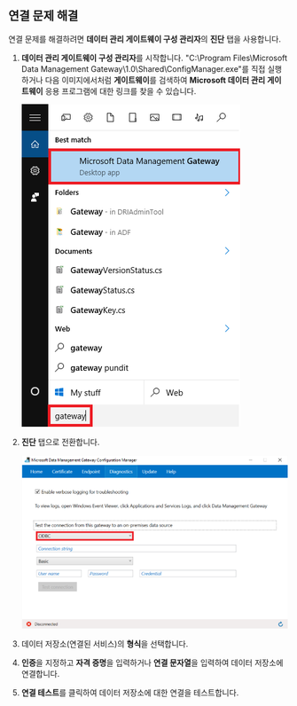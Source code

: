 ## 연결 문제 해결
연결 문제를 해결하려면 **데이터 관리 게이트웨이 구성 관리자**의 **진단** 탭을 사용합니다.

1. **데이터 관리 게이트웨이 구성 관리자**를 시작합니다. "C:\\Program Files\\Microsoft Data Management Gateway\\1.0\\Shared\\ConfigManager.exe"를 직접 실행하거나 다음 이미지에서처럼 **게이트웨이**를 검색하여 **Microsoft 데이터 관리 게이트웨이** 응용 프로그램에 대한 링크를 찾을 수 있습니다. 

	![게이트웨이 검색](./media/data-factory-troubleshoot-connectivity/search-gateway.png)
2. **진단** 탭으로 전환합니다.

	![게이트웨이 진단](./media/data-factory-troubleshoot-connectivity/data-factory-gateway-diagnostics.png) 
3. 데이터 저장소(연결된 서비스)의 **형식**을 선택합니다. 
4. **인증**을 지정하고 **자격 증명**을 입력하거나 **연결 문자열**을 입력하여 데이터 저장소에 연결합니다. 
5. **연결 테스트**를 클릭하여 데이터 저장소에 대한 연결을 테스트합니다. 

<!---HONumber=AcomDC_0420_2016-->